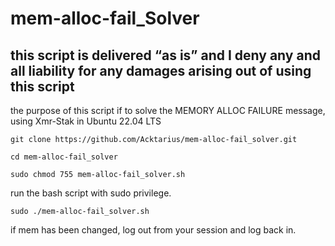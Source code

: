 # mem-alloc-fail_Solver

## this script is delivered “as is” and I deny any and all liability for any damages arising out of using this script

the purpose of this script if to solve the MEMORY ALLOC FAILURE message, using Xmr-Stak in Ubuntu 22.04 LTS

`git clone https://github.com/Acktarius/mem-alloc-fail_solver.git`

`cd mem-alloc-fail_solver`

`sudo chmod 755 mem-alloc-fail_solver.sh`


run the bash script with sudo privilege.

`sudo ./mem-alloc-fail_solver.sh`

if mem has been changed, log out from your session and log back in.
